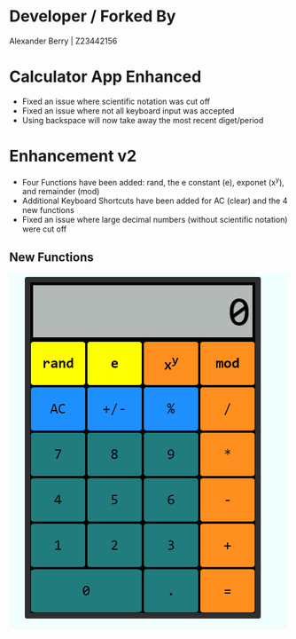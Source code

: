 # Developer / Forked By
Alexander Berry | Z23442156

# Calculator App Enhanced
- Fixed an issue where scientific notation was cut off
- Fixed an issue where not all keyboard input was accepted
- Using backspace will now take away the most recent diget/period

# Enhancement v2
- Four Functions have been added: rand, the e constant (e), exponet (x<sup>y</sup>), and remainder (mod)
- Additional Keyboard Shortcuts have been added for AC (clear) and the 4 new functions
- Fixed an issue where large decimal numbers (without scientific notation) were cut off

## New Functions
![](img/Animation.gif)